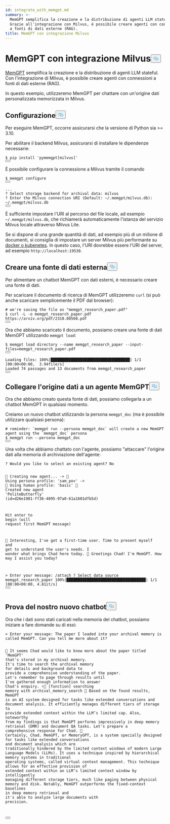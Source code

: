 ```yaml
---
id: integrate_with_memgpt.md
summary: >-
  MemGPT semplifica la creazione e la distribuzione di agenti LLM stateful.
  Grazie all'integrazione con Milvus, è possibile creare agenti con connessioni
  a fonti di dati esterne (RAG).
title: MemGPT con integrazione Milvus
---
```

<h1 id="MemGPT-with-Milvus-Integration" class="common-anchor-header">MemGPT con integrazione Milvus<button data-href="#MemGPT-with-Milvus-Integration" class="anchor-icon" translate="no">
      <svg translate="no"
        aria-hidden="true"
        focusable="false"
        height="20"
        version="1.1"
        viewBox="0 0 16 16"
        width="16"
      >
        <path
          fill="#0092E4"
          fill-rule="evenodd"
          d="M4 9h1v1H4c-1.5 0-3-1.69-3-3.5S2.55 3 4 3h4c1.45 0 3 1.69 3 3.5 0 1.41-.91 2.72-2 3.25V8.59c.58-.45 1-1.27 1-2.09C10 5.22 8.98 4 8 4H4c-.98 0-2 1.22-2 2.5S3 9 4 9zm9-3h-1v1h1c1 0 2 1.22 2 2.5S13.98 12 13 12H9c-.98 0-2-1.22-2-2.5 0-.83.42-1.64 1-2.09V6.25c-1.09.53-2 1.84-2 3.25C6 11.31 7.55 13 9 13h4c1.45 0 3-1.69 3-3.5S14.5 6 13 6z"
        ></path>
      </svg>
    </button></h1><p><a href="https://memgpt.readme.io/docs/index">MemGPT</a> semplifica la creazione e la distribuzione di agenti LLM stateful. Con l'integrazione di Milvus, è possibile creare agenti con connessioni a fonti di dati esterne (RAG).</p>
<p>In questo esempio, utilizzeremo MemGPT per chattare con un'origine dati personalizzata memorizzata in Milvus.</p>
<h2 id="Configuration" class="common-anchor-header">Configurazione<button data-href="#Configuration" class="anchor-icon" translate="no">
      <svg translate="no"
        aria-hidden="true"
        focusable="false"
        height="20"
        version="1.1"
        viewBox="0 0 16 16"
        width="16"
      >
        <path
          fill="#0092E4"
          fill-rule="evenodd"
          d="M4 9h1v1H4c-1.5 0-3-1.69-3-3.5S2.55 3 4 3h4c1.45 0 3 1.69 3 3.5 0 1.41-.91 2.72-2 3.25V8.59c.58-.45 1-1.27 1-2.09C10 5.22 8.98 4 8 4H4c-.98 0-2 1.22-2 2.5S3 9 4 9zm9-3h-1v1h1c1 0 2 1.22 2 2.5S13.98 12 13 12H9c-.98 0-2-1.22-2-2.5 0-.83.42-1.64 1-2.09V6.25c-1.09.53-2 1.84-2 3.25C6 11.31 7.55 13 9 13h4c1.45 0 3-1.69 3-3.5S14.5 6 13 6z"
        ></path>
      </svg>
    </button></h2><p>Per eseguire MemGPT, occorre assicurarsi che la versione di Python sia &gt;= 3.10.</p>
<p>Per abilitare il backend Milvus, assicurarsi di installare le dipendenze necessarie:</p>
<pre><code translate="no" class="language-shell">$ pip install <span class="hljs-string">&#x27;pymemgpt[milvus]&#x27;</span>
<button class="copy-code-btn"></button></code></pre>
<p>È possibile configurare la connessione a Milvus tramite il comando</p>
<pre><code translate="no" class="language-shell">$ memgpt configure
<button class="copy-code-btn"></button></code></pre>
<pre><code translate="no" class="language-shell">...
? <span class="hljs-title class_">Select</span> storage backend <span class="hljs-keyword">for</span> archival <span class="hljs-attr">data</span>: milvus
? <span class="hljs-title class_">Enter</span> the <span class="hljs-title class_">Milvus</span> connection <span class="hljs-title function_">URI</span> (<span class="hljs-title class_">Default</span>: ~<span class="hljs-regexp">/.memgpt/mi</span>lvus.<span class="hljs-property">db</span>): ~<span class="hljs-regexp">/.memgpt/mi</span>lvus.<span class="hljs-property">db</span>
<button class="copy-code-btn"></button></code></pre>
<p>È sufficiente impostare l'URI al percorso del file locale, ad esempio <code translate="no">~/.memgpt/milvus.db</code>, che richiamerà automaticamente l'istanza del servizio Milvus locale attraverso Milvus Lite.</p>
<p>Se si dispone di una grande quantità di dati, ad esempio più di un milione di documenti, si consiglia di impostare un server Milvus più performante su <a href="https://milvus.io/docs/quickstart.md">docker o kubenetes</a>. In questo caso, l'URI dovrebbe essere l'URI del server, ad esempio <code translate="no">http://localhost:19530</code>.</p>
<h2 id="Creating-an-external-data-source" class="common-anchor-header">Creare una fonte di dati esterna<button data-href="#Creating-an-external-data-source" class="anchor-icon" translate="no">
      <svg translate="no"
        aria-hidden="true"
        focusable="false"
        height="20"
        version="1.1"
        viewBox="0 0 16 16"
        width="16"
      >
        <path
          fill="#0092E4"
          fill-rule="evenodd"
          d="M4 9h1v1H4c-1.5 0-3-1.69-3-3.5S2.55 3 4 3h4c1.45 0 3 1.69 3 3.5 0 1.41-.91 2.72-2 3.25V8.59c.58-.45 1-1.27 1-2.09C10 5.22 8.98 4 8 4H4c-.98 0-2 1.22-2 2.5S3 9 4 9zm9-3h-1v1h1c1 0 2 1.22 2 2.5S13.98 12 13 12H9c-.98 0-2-1.22-2-2.5 0-.83.42-1.64 1-2.09V6.25c-1.09.53-2 1.84-2 3.25C6 11.31 7.55 13 9 13h4c1.45 0 3-1.69 3-3.5S14.5 6 13 6z"
        ></path>
      </svg>
    </button></h2><p>Per alimentare un chatbot MemGPT con dati esterni, è necessario creare una fonte di dati.</p>
<p>Per scaricare il documento di ricerca di MemGPT utilizzeremo <code translate="no">curl</code> (si può anche scaricare semplicemente il PDF dal browser):</p>
<pre><code translate="no" class="language-shell"><span class="hljs-comment"># we&#x27;re saving the file as &quot;memgpt_research_paper.pdf&quot;</span>
$ curl -L -o memgpt_research_paper.pdf https://arxiv.org/pdf/<span class="hljs-number">2310.08560</span>.pdf
<button class="copy-code-btn"></button></code></pre>
<p>Ora che abbiamo scaricato il documento, possiamo creare una fonte di dati MemGPT utilizzando <code translate="no">memgpt load</code>:</p>
<pre><code translate="no" class="language-shell">$ memgpt load directory --name memgpt_research_paper --<span class="hljs-built_in">input</span>-files=memgpt_research_paper.pdf
<button class="copy-code-btn"></button></code></pre>
<pre><code translate="no" class="language-text"><span class="hljs-title class_">Loading</span> <span class="hljs-attr">files</span>: <span class="hljs-number">100</span>%|███████████████████████████████████| <span class="hljs-number">1</span>/<span class="hljs-number">1</span> [<span class="hljs-number">00</span>:<span class="hljs-number">00</span>&lt;<span class="hljs-number">00</span>:<span class="hljs-number">00</span>,  <span class="hljs-number">3.</span>94file/s]
<span class="hljs-title class_">Loaded</span> <span class="hljs-number">74</span> passages and <span class="hljs-number">13</span> documents <span class="hljs-keyword">from</span> memgpt_research_paper
<button class="copy-code-btn"></button></code></pre>
<h2 id="Attaching-the-data-source-to-a-MemGPT-agent" class="common-anchor-header">Collegare l'origine dati a un agente MemGPT<button data-href="#Attaching-the-data-source-to-a-MemGPT-agent" class="anchor-icon" translate="no">
      <svg translate="no"
        aria-hidden="true"
        focusable="false"
        height="20"
        version="1.1"
        viewBox="0 0 16 16"
        width="16"
      >
        <path
          fill="#0092E4"
          fill-rule="evenodd"
          d="M4 9h1v1H4c-1.5 0-3-1.69-3-3.5S2.55 3 4 3h4c1.45 0 3 1.69 3 3.5 0 1.41-.91 2.72-2 3.25V8.59c.58-.45 1-1.27 1-2.09C10 5.22 8.98 4 8 4H4c-.98 0-2 1.22-2 2.5S3 9 4 9zm9-3h-1v1h1c1 0 2 1.22 2 2.5S13.98 12 13 12H9c-.98 0-2-1.22-2-2.5 0-.83.42-1.64 1-2.09V6.25c-1.09.53-2 1.84-2 3.25C6 11.31 7.55 13 9 13h4c1.45 0 3-1.69 3-3.5S14.5 6 13 6z"
        ></path>
      </svg>
    </button></h2><p>Ora che abbiamo creato questa fonte di dati, possiamo collegarla a un chatbot MemGPT in qualsiasi momento.</p>
<p>Creiamo un nuovo chatbot utilizzando la persona <code translate="no">memgpt_doc</code> (ma è possibile utilizzare qualsiasi persona):</p>
<pre><code translate="no" class="language-shell"><span class="hljs-comment"># reminder: `memgpt run --persona memgpt_doc` will create a new MemGPT agent using the `memgpt_doc` persona</span>
$ memgpt run --persona memgpt_doc
<button class="copy-code-btn"></button></code></pre>
<p>Una volta che abbiamo chattato con l'agente, possiamo "attaccare" l'origine dati alla memoria di archiviazione dell'agente:</p>
<pre><code translate="no" class="language-text">? Would you like to <span class="hljs-keyword">select</span> an existing agent? No

🧬 Creating <span class="hljs-keyword">new</span> agent...
-&gt;  🤖 Using persona profile: <span class="hljs-string">&#x27;sam_pov&#x27;</span>
-&gt;  🧑 Using human profile: <span class="hljs-string">&#x27;basic&#x27;</span>
🎉 Created <span class="hljs-keyword">new</span> agent <span class="hljs-string">&#x27;PoliteButterfly&#x27;</span> (id=d26e1981-ff36<span class="hljs-number">-4095</span><span class="hljs-number">-97</span>a0<span class="hljs-number">-61</span>a1601dfb5d)

<span class="hljs-function">Hit enter to <span class="hljs-title">begin</span> (<span class="hljs-params">will request first MemGPT message</span>)

💭 Interesting, I&#x27;ve got a first-time user. Time to present myself <span class="hljs-keyword">and</span> <span class="hljs-keyword">get</span> to understand the user&#x27;s needs. I wonder what brings Chad here today.
🤖 Greetings Chad! I&#x27;m MemGPT. How may I assist you today?

&gt; Enter your message: /attach
? Select data source memgpt_research_paper
100%|███████████████████████████████████| 1/1 [00:00&lt;00:00,  4.81it/s]
</span><button class="copy-code-btn"></button></code></pre>
<h2 id="Testing-out-our-new-chatbot" class="common-anchor-header">Prova del nostro nuovo chatbot<button data-href="#Testing-out-our-new-chatbot" class="anchor-icon" translate="no">
      <svg translate="no"
        aria-hidden="true"
        focusable="false"
        height="20"
        version="1.1"
        viewBox="0 0 16 16"
        width="16"
      >
        <path
          fill="#0092E4"
          fill-rule="evenodd"
          d="M4 9h1v1H4c-1.5 0-3-1.69-3-3.5S2.55 3 4 3h4c1.45 0 3 1.69 3 3.5 0 1.41-.91 2.72-2 3.25V8.59c.58-.45 1-1.27 1-2.09C10 5.22 8.98 4 8 4H4c-.98 0-2 1.22-2 2.5S3 9 4 9zm9-3h-1v1h1c1 0 2 1.22 2 2.5S13.98 12 13 12H9c-.98 0-2-1.22-2-2.5 0-.83.42-1.64 1-2.09V6.25c-1.09.53-2 1.84-2 3.25C6 11.31 7.55 13 9 13h4c1.45 0 3-1.69 3-3.5S14.5 6 13 6z"
        ></path>
      </svg>
    </button></h2><p>Ora che i dati sono stati caricati nella memoria del chatbot, possiamo iniziare a fare domande su di essi:</p>
<pre><code translate="no" class="language-text">&gt; Enter your message: The paper I loaded into your archival memory is called MemGPT. Can you tell me more about it?

💭 It seems Chad would like to know more about the paper titled <span class="hljs-string">&#x27;MemGPT&#x27;</span> that<span class="hljs-string">&#x27;s stored in my archival memory. It&#x27;</span>s time to search the archival memory <span class="hljs-keyword">for</span> details and background data to provide a comprehensive
understanding of the paper. Let<span class="hljs-string">&#x27;s remember to page through results until I&#x27;</span>ve gathered enough information to answer Chad<span class="hljs-string">&#x27;s enquiry.
⚡🧠 [function] searching memory with archival_memory_search
💭 Based on the found results, MemGPT is an AI system designed for tasks like extended conversations and document analysis. It efficiently manages different tiers of storage to provide extended context within
the LLM’s limited cap. Also, noteworthy from my findings is that MemGPT performs impressively in deep memory retrieval (DMR) and document QA tasks. Let&#x27;</span>s prepare a comprehensive response <span class="hljs-keyword">for</span> Chad.
🤖 Certainly, Chad. MemGPT, or MemoryGPT, is a system specially designed <span class="hljs-keyword">for</span> tasks like extended conversations and document analysis <span class="hljs-built_in">which</span> are traditionally hindered by the limited context windows of modern 
Large Language Models (LLMs). It uses a technique inspired by hierarchical memory systems <span class="hljs-keyword">in</span> traditional operating systems, called virtual context management. This technique allows <span class="hljs-keyword">for</span> an effective provision 
of extended context within an LLM’s limited context window by intelligently managing different storage tiers, much like paging between physical memory and disk. Notably, MemGPT outperforms the fixed-context 
baselines <span class="hljs-keyword">in</span> deep memory retrieval and it<span class="hljs-string">&#x27;s able to analyze large documents with precision.

</span><button class="copy-code-btn"></button></code></pre>
